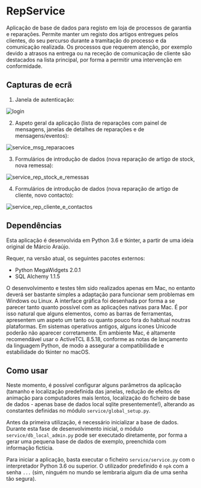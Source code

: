 # RepService
Aplicação de base de dados para registo em loja de processos de garantia e reparações. Permite manter um registo dos artigos entregues pelos clientes, do seu percurso durante a tramitação do processo e da comunicação realizada. Os processos que requerem atenção, por exemplo devido a atrasos na entrega ou na receção de comunicação de cliente são destacados na lista principal, por forma a permitir uma intervenção em conformidade.

## Capturas de ecrã
1. Janela de autenticação:

![login](https://user-images.githubusercontent.com/18650184/35652209-8da74808-06da-11e8-88ed-3e31d4b6e71c.png)

2. Aspeto geral da aplicação (lista de reparações com painel de mensagens, janelas de detalhes de reparações e de mensagens/eventos):

![service_msg_reparacoes](https://user-images.githubusercontent.com/18650184/27431379-4a942e82-5744-11e7-87cb-226f798a5bba.jpg)

3. Formulários de introdução de dados (nova reparação de artigo de stock, nova remessa):

![service_rep_stock_e_remessas](https://user-images.githubusercontent.com/18650184/27431380-4abc89cc-5744-11e7-9c00-4ed3e39ddebd.jpg)

4. Formulários de introdução de dados (nova reparação de artigo de cliente, novo contacto):

![service_rep_cliente_e_contactos](https://user-images.githubusercontent.com/18650184/27431381-4ac27404-5744-11e7-804a-d4b5d58e7435.jpg)


## Dependências
Esta aplicação é desenvolvida em Python 3.6 e tkinter, a partir de uma ideia original de Márcio Araújo.

Requer, na versão atual, os seguintes pacotes externos:

- Python MegaWidgets 2.0.1
- SQL Alchemy 1.1.5


O desenvolvimento e testes têm sido realizados apenas em Mac, no entanto deverá ser bastante simples a adaptação para funcionar sem problemas em Windows ou Linux. A interface gráfica foi desenhada por forma a se parecer tanto quanto possível com as aplicações nativas para Mac. É por isso natural que alguns elementos, como as barras de ferramentas, apresentem um aspeto um tanto ou quanto pouco fora do habitual noutras plataformas. Em sistemas operativos antigos, alguns ícones Unicode poderão não aparecer corretamente. Em ambiente Mac, é altamente recomendável usar o ActiveTCL 8.5.18, conforme as notas de lançamento da linguagem Python, de modo a assegurar a compatibilidade e estabilidade do tkinter no macOS.


## Como usar
Neste momento, é possível configurar alguns parâmetros da aplicação (tamanho e localização predefinida das janelas, redução de efeitos de animação para computadores mais lentos, localização do ficheiro de base de dados - apenas base de dados local sqlite presentemente!), alterando as constantes definidas no módulo `service/global_setup.py`.

Antes da primeira utilização, é necessário inicializar a base de dados. Durante esta fase de desenvolvimento inicial, o módulo `service/db_local_admin.py` pode ser executado diretamente, por forma a gerar uma pequena base de dados de exemplo, preenchida com informação fictícia.

Para iniciar a aplicação, basta executar o ficheiro `service/service.py` com o interpretador Python 3.6 ou superior. O utilizador predefinido é `npk` com a senha `...` (sim, ninguém no mundo se lembraria algum dia de uma senha tão segura).